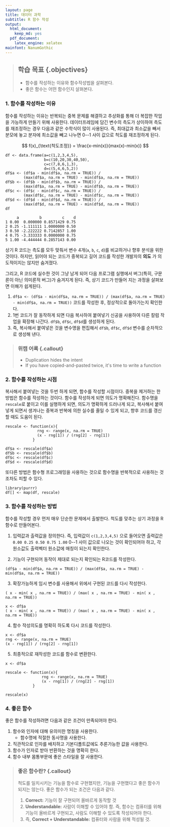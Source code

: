```yaml
---
layout: page
title: 데이터 과학
subtitle: R 함수 작성
output:
  html_document: 
    keep_md: yes
  pdf_document:
    latex_engine: xelatex
mainfont: NanumGothic
---
```





> ## 학습 목표 {.objectives}
>
> * 함수를 작성하는 이유와 함수작성법을 살펴본다.
> * 좋은 함수는 어떤 함수인지 살펴본다.

### 1. 함수를 작성하는 이유

함수를 작성하는 이유는 반복되는 중복 문제를 해결하고 추상화를 통해 더 복잡한 작업을 가능하게 만들기 위해 사용한다.
데이터프레임에 담긴 변수의 측도가 상이하여 측도를 재조정하는 경우 다음과 같은 수학식이 많이 사용된다.
즉, 최대값과 최소값을 빼서 분모에 놓고 분자에 최소값을 빼고 나누면 0--1 사이 값으로 척도를 재조정하게 된다.

$$ f(x)_{\text{척도조정}} = \frac{x-min(x)}{max(x)-min(x)} $$



~~~{.r}
df <- data.frame(a=c(1,2,3,4,5),
				 b=c(10,20,30,40,50),
				 c=c(7,8,6,1,3),
				 d=c(5,4,6,5,2))
df$a <- (df$a - min(df$a, na.rm = TRUE)) /
        (max(df$a, na.rm = TRUE) - min(df$a, na.rm = TRUE))
df$b <- (df$b - min(df$b, na.rm = TRUE)) /
        (max(df$a, na.rm = TRUE) - min(df$b, na.rm = TRUE))
df$c <- (df$c - min(df$c, na.rm = TRUE)) /
        (max(df$c, na.rm = TRUE) - min(df$c, na.rm = TRUE))
df$d <- (df$d - min(df$d, na.rm = TRUE)) /
        (max(df$d, na.rm = TRUE) - min(df$d, na.rm = TRUE))
df        
~~~



~~~{.output}
     a         b         c    d
1 0.00  0.000000 0.8571429 0.75
2 0.25 -1.111111 1.0000000 0.50
3 0.50 -2.222222 0.7142857 1.00
4 0.75 -3.333333 0.0000000 0.75
5 1.00 -4.444444 0.2857143 0.00

~~~

상기 R 코드는 측도를 모두 맞춰서 변수 4개(`a`, `b`, `c`, `d`)를 비교하거나 향후 분석을 위한 것이다. 
하지만, 읽어야 되는 코드가 중복되고 길어 코드를 작성한 개발자의 **의도** 가 의도적이지는 않지만 숨겨졌다.

그리고, R 코드에 실수한 것이 그냥 남게 되어 다음 프로그램 실행에서 버그(특히, 구문론이 아닌 의미론적 버그)가 숨겨지게 된다. 즉, 상기 코드가 만들어 지는 과정을 살펴보면 이해가 쉽게된다.

1. `df$a <- (df$a - min(df$a, na.rm = TRUE)) / (max(df$a, na.rm = TRUE) - min(df$a, na.rm = TRUE))` 코드를 작성한 후,
정상적으로 돌아가는지 확인한다.
1. 1번 코드가 잘 동작하게 되면 다음 복사하여 붙여넣기 신공을 사용하여 다른 칼럼 작업을 확장해 나간다. `df$b`, `df$c`, `df$d`를 생성하게 된다.
1. 즉, 복사해서 붙여넣은 것을 변수명을 편집해서 `df$b`, `df$c`, `df$d` 변수를 순차적으로 생성해 낸다.

> ### 위캠 어록 {.callout}
>
> * Duplication hides the intent
> * If you have copied-and-pasted twice, it's time to write a function

### 2. 함수를 작성하는 시점

복사해서 붙여넣는 것을 두번 하게 되면, 함수를 작성할 시점이다. 중복을 제거하는 한 방법은 함수를 작성하는 것이다.
함수를 작성하게 되면 의도가 명확해진다.
함수명을 `rescale`로 붙이고 이를 실행하게 되면, 의도가 명확하게 드러나게 되고, 복사해서 붙여넣게 되면서 
생겨나는 중복과 반복에 의한 실수를 줄일 수 있게 되고, 향후 코드를 갱신할 때도 도움이 된다.



~~~{.r}
rescale <- function(x){
              rng <- range(x, na.rm = TRUE)
              (x - rng[1]) / (rng[2] - rng[1])
            }

df$a <- rescale(df$a)
df$b <- rescale(df$b)
df$c <- rescale(df$c)
df$d <- rescale(df$d)
~~~

또다른 방법은 함수형 프로그래밍을 사용하는 것으로 함수명을 반복적으로 사용하는 것조차도 피할 수 있다.



~~~{.r}
library(purrr)
df[] <- map(df, rescale)
~~~

### 3. 함수를 작성하는 방법

함수를 작성할 경우 먼저 매우 단순한 문제에서 출발한다.
척도를 맞추는 상기 과정을 R 함수로 만들어본다. 

1. 입력값과 출력값을 정의한다. 즉, 입력값이 `c(1,2,3,4,5)` 으로 들어오면 출력값은 
`0.00 0.25 0.50 0.75 1.00` 0--1 사이 값으로 나오는 것이 확인되어야 하고, 각 원소값도
출력벡터 원소값에 매칭이 되는지 확인한다.

2. 기능이 구현되어 동작이 제대로 되는지 확인되는 R코드를 작성한다. 


~~~{.r}
(df$a - min(df$a, na.rm = TRUE)) / (max(df$a, na.rm = TRUE) - min(df$a, na.rm = TRUE))
~~~

3. 확장가능하게 임시 변수를 사용해서 위에서 구현된 코드를 다시 작성한다. 


~~~{.r}
( x - min( x , na.rm = TRUE)) / (max( x , na.rm = TRUE) - min( x , na.rm = TRUE))
~~~


~~~{.r}
x <- df$a
( x - min( x , na.rm = TRUE)) / (max( x , na.rm = TRUE) - min( x , na.rm = TRUE))
~~~

4. 함수 작성의도를 명확히 하도록 다시 코드를 작성한다.


~~~{.r}
x <- df$a
rng <- range(x, na.rm = TRUE)
(x - rng[1]) / (rng[2] - rng[1])
~~~

5. 최종적으로 재작성한 코드를 함수로 변환한다.


~~~{.r}
x <- df$a

rescale <- function(x){
				rng <- range(x, na.rm = TRUE)
				(x - rng[1]) / (rng[2] - rng[1])
			}

rescale(x)
~~~

### 4. 좋은 함수

좋은 함수를 작성하려면 다음과 같은 조건이 만족되어야 한다.

1. 함수와 인자에 대해 유의미한 명칭을 사용한다.
    * 함수명에 적절한 동사명을 사용한다.
1. 직관적으로 인자를 배치하고 기본디폴트값에도 추론가능한 값을 사용한다.
1. 함수가 인자로 받아 반환하는 것을 명확히 한다.
1. 함수 내부 몸통부문에 좋은 스타일을 잘 사용한다.


> ### 좋은 함수란? {.callout}
>
> 척도를 일치시키는 기능을 함수로 구현했지만, 기능을 구현했다고 좋은 함수가 되지는 않는다.
> 좋은 함수가 되는 조건은 다음과 같다.
>
> 1. **Correct:** 기능이 잘 구현되어 올바르게 동작할 것
> 1. **Understandable:** 사람이 이해할 수 있어야 함. 즉, 함수는 컴퓨터를 위해 기능이 올바르게 구현되고, 사람도 이해할 수 있도록 작성되어야 한다.
> 1. 즉, **Correct + Understandable:** 컴퓨터와 사람을 위해 적성될 것.




